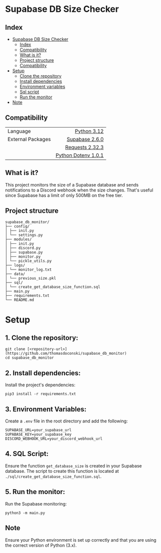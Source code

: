 # Supabase DB Size Checker

## Index
- [Supabase DB Size Checker](#supabase-db-size-checker)
    - [Index](#index)
    - [Compatibility](#compatibility)
    - [What is it?](#what-is-it)
    - [Project structure](#project-structure)
    - [Compatibility](#compatibility)
- [Setup](#setup)
    - [Clone the repository](#1-clone-the-repository)
    - [Install dependencies](#2-install-dependencies)
    - [Environment variables](#3-environment-variables)
    - [Sql script](#4-sql-script)
    - [Run the monitor](#5-run-the-monitor)
- [Note](#note)

## Compatibility
|                |                                                                                                            |
| -------------- | ----------------------------------------------------------------------------------------------------------:|
| Language       | [Python 3.12](https://www.python.org/ "Python's Homepage")                                                  |
| External Packages   | [Supabase 2.6.0](https://github.com/supabase-community/supabase-py "Supabase client for Python")  |
|                | [Requests 2.32.3](https://requests.readthedocs.io "Python HTTP for Humans")         |
|                | [Python Dotenv 1.0.1](https://github.com/theskumar/python-dotenv "Read key-value pairs from a .env file and set them as environment variables")         |

## What is it?
This project monitors the size of a Supabase database and sends notifications to a Discord webhook when the size changes.
That's useful since Supabase has a limit of only 500MB on the free tier.

## Project structure
```
supabase_db_monitor/
├── config/
│ ├── init.py
│ └── settings.py
├── modules/
│ ├── init.py
│ ├── discord.py
│ ├── supabase.py
│ ├── monitor.py
│ └── pickle_utils.py
├── logs/
│ └── monitor_log.txt
├── data/
│ └── previous_size.pkl
├── sql/
│ └── create_get_database_size_function.sql
├── main.py
├── requirements.txt
└── README.md
```


# Setup

## 1. **Clone the repository:**

``` 
git clone [<repository-url>](https://github.com/thomasdoconski/supabase_db_monitor)
cd supabase_db_monitor
```

## 2. **Install dependencies:**

Install the project's dependencies:
```
pip3 install -r requirements.txt
```

## 3. **Environment Variables:**

Create a `.env` file in the root directory and add the following:
```
SUPABASE_URL=your_supabase_url
SUPABASE_KEY=your_supabase_key
DISCORD_WEBHOOK_URL=your_discord_webhook_url
```

## 4. **SQL Script:**

Ensure the function `get_database_size` is created in your Supabase database. 
The script to create this function is located at `./sql/create_get_database_size_function.sql`.

## 5. **Run the monitor:**

Run the Supabase monitoring:
```
python3 -m main.py
``` 

## Note

Ensure your Python environment is set up correctly and that you are using the correct version of Python (3.x).
